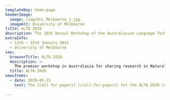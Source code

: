 ```yaml
---
templateKey: home-page
headerImage:
  image: /img/Uni_Melbourne_1.jpg
  imageAlt: University of Melbourne
title: ALTA 2020
description: The 18th Annual Workshop of the Australasian Language Technology Association
extraInfo: 
  - 13th – 15th January 2021
  - University of Melbourne
seo:
  browserTitle: ALTA 2020
  description: >-
    The premier workshop in Australasia for sharing research in Natural Language Processing and Computational Lingustics. Submissions from students, academics and industry researchers are welcome.
  title: ALTA 2020
newsItems:
  - date: 2020-05-15
    text: The [call for papers] (/call-for-papers) for the ALTA 2020 is out now!
 
---
```

